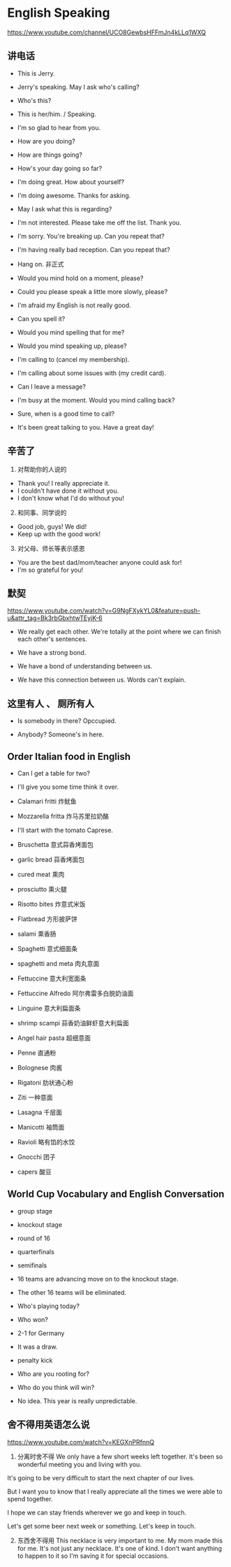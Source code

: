 # English Speaking
https://www.youtube.com/channel/UCO8GewbsHFFmJn4kLLq1WXQ

## 讲电话
- This is Jerry.
- Jerry's speaking. May I ask who's calling?
- Who's this?

- This is her/him. / Speaking.

- I'm so glad to hear from you.
- How are you doing?
- How are things going?
- How's your day going so far?

- I'm doing great. How about yourself?
- I'm doing awesome. Thanks for asking.
- May I ask what this is regarding?

- I'm not interested. Please take me off the list. Thank you.

- I'm sorry. You're breaking up. Can you repeat that?
- I'm having really bad reception. Can you repeat that?

- Hang on. 非正式
- Would you mind hold on a moment, please?

- Could you please speak a little more slowly, please?
- I'm afraid my English is not really good.

- Can you spell it?
- Would you mind spelling that for me?

- Would you mind speaking up, please?

- I'm calling to (cancel my membership).
- I'm calling about some issues with (my credit card).

- Can I leave a message?

- I'm busy at the moment. Would you mind calling back?
- Sure, when is a good time to call?

- It's been great talking to you. Have a great day!

## 辛苦了
1. 对帮助你的人说的
- Thank you! I really appreciate it.
- I couldn't have done it without you.
- I don't know what I'd do without you!

2. 和同事、同学说的
- Good job, guys! We did!
- Keep up with the good work!

3. 对父母、师长等表示感恩
- You are the best dad/mom/teacher anyone could ask for!
- I'm so grateful for you!

## 默契
https://www.youtube.com/watch?v=G9NgFXykYL0&feature=push-u&attr_tag=Bk3rbGbxhtwTEyiK-6

- We really get each other. We're totally at the point where we can finish each other's sentences.

- We have a strong bond. 

- We have a bond of understanding between us.

- We have this connection between us. Words can't explain.

## 这里有人 、 厕所有人
- Is somebody in there? Opccupied.

- Anybody? Someone's in here.

## Order Italian food in English
- Can I get a table for two?

- I'll give you some time think it over.

- Calamari fritti 炸鱿鱼

- Mozzarella fritta 炸马苏里拉奶酪

- I'll start with the tomato Caprese.

- Bruschetta 意式蒜香烤面包 

- garlic bread 蒜香烤面包

- cured meat 熏肉

- prosciutto 熏火腿

- Risotto bites 炸意式米饭

- Flatbread 方形披萨饼

- salami 熏香肠

- Spaghetti 意式细面条

- spaghetti and meta 肉丸意面

- Fettuccine 意大利宽面条

- Fettuccine Alfredo 阿尔弗雷多白脱奶油面

- Linguine 意大利扁面条

- shrimp scampi 蒜香奶油鲜虾意大利扁面

- Angel hair pasta 超细意面

- Penne 直通粉

- Bolognese 肉酱

- Rigatoni 肋状通心粉

- Ziti 一种意面

- Lasagna 千层面

- Manicotti 袖筒面

- Ravioli 略有馅的水饺

- Gnocchi 团子

- capers 酸豆

## World Cup Vocabulary and English Conversation
- group stage

- knockout stage

- round of 16

- quarterfinals

- semifinals

- 16 teams are advancing move on to the knockout stage.

- The other 16 teams will be eliminated.

- Who's playing today?

- Who won?

- 2-1 for Germany

- It was a draw.

- penalty kick

- Who are you rooting for?

- Who do you think will win?

- No idea. This year is really unpredictable.

## 舍不得用英语怎么说
https://www.youtube.com/watch?v=KEGXnPRfnnQ

1. 分离时舍不得
We only have a few short weeks left together.
It's been so wonderful meeting you and living with you.

It's going to be very difficult to start the next chapter of our lives.

But I want you to know that I really appreciate all the times we were able to spend together.

I hope we can stay friends wherever we go and keep in touch.

Let's get some beer next week or something. Let's keep in touch.

2. 东西舍不得用
This necklace is very important to me. 
My mom made this for me. It's not just any necklace. 
It's one of kind. 
I don't want anything to happen to it so I'm saving it for special occasions.